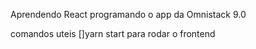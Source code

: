 Aprendendo React programando o app da Omnistack 9.0


comandos uteis
[]yarn start para rodar o frontend